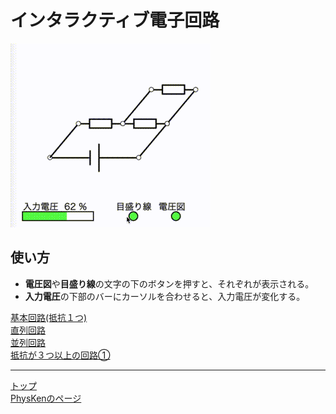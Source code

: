 # インタラクティブ電子回路
![電子回路の図](/fig/Cir.gif)

## 使い方
* **電圧図**や**目盛り線**の文字の下のボタンを押すと、それぞれが表示される。
* **入力電圧**の下部のバーにカーソルを合わせると、入力電圧が変化する。

[基本回路(抵抗１つ)](https://phys-ken.github.io/Circuit_App/Q1_simple/App.html)  
[直列回路](https://phys-ken.github.io/Circuit_App/Q2_series/App.html)  
[並列回路](https://phys-ken.github.io/Circuit_App/Q3_parallel/App.html)  
[抵抗が３つ以上の回路①](https://phys-ken.github.io/Circuit_App/Q3_parallel/App.html)

---

[トップ](https://phys-ken.github.io/Circuit_App/README.md)  
[PhysKenのページ](https://github.com/phys-ken)